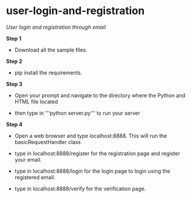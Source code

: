 # user-login-and-registration
*User login and registration through email*

**Step 1**

+ Download all the sample files.


**Step 2**

+ pip install the requirements.


**Step 3**

+ Open your prompt and navigate to the directory where the Python and HTML file located

+ then type in '''python server.py''' to run your server


**Step 4**

+ Open a web browser and type localhost:8888. This will run the basicRequestHandler class

+ type in localhost:8888/register for the registration page and register your email.

+ type in localhost:8888/login for the login page to login using the registered email.

+ type in localhost:8888/verify for the verification page.
